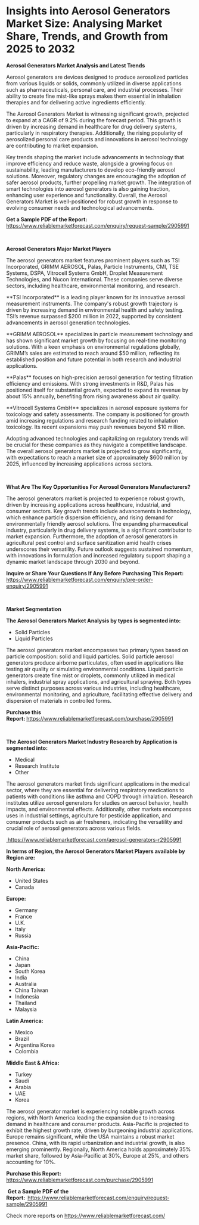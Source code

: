 <p><h1>Insights into Aerosol Generators Market Size: Analysing Market Share, Trends, and Growth from 2025 to 2032</h1></p><p><strong>Aerosol Generators Market Analysis and Latest Trends</strong></p>
<p><p>Aerosol generators are devices designed to produce aerosolized particles from various liquids or solids, commonly utilized in diverse applications such as pharmaceuticals, personal care, and industrial processes. Their ability to create fine mist-like sprays makes them essential in inhalation therapies and for delivering active ingredients efficiently.</p><p>The Aerosol Generators Market is witnessing significant growth, projected to expand at a CAGR of 9.2% during the forecast period. This growth is driven by increasing demand in healthcare for drug delivery systems, particularly in respiratory therapies. Additionally, the rising popularity of aerosolized personal care products and innovations in aerosol technology are contributing to market expansion.</p><p>Key trends shaping the market include advancements in technology that improve efficiency and reduce waste, alongside a growing focus on sustainability, leading manufacturers to develop eco-friendly aerosol solutions. Moreover, regulatory changes are encouraging the adoption of safer aerosol products, further propelling market growth. The integration of smart technologies into aerosol generators is also gaining traction, enhancing user experience and functionality. Overall, the Aerosol Generators Market is well-positioned for robust growth in response to evolving consumer needs and technological advancements.</p></p>
<p><strong>Get a Sample PDF of the Report:&nbsp;</strong> <a href="https://www.reliablemarketforecast.com/enquiry/request-sample/2905991?utm_campaign=3108&utm_medium=2&utm_source=Github&utm_content=ia&utm_term=12032025&utm_id=aerosol-generators">https://www.reliablemarketforecast.com/enquiry/request-sample/2905991</a></p>
<p>&nbsp;</p>
<p><strong>Aerosol Generators Major Market Players</strong></p>
<p><p>The aerosol generators market features prominent players such as TSI Incorporated, GRIMM AEROSOL, Palas, Particle Instruments, CMI, TSE Systems, DSPA, Vitrocell Systems GmbH, Droplet Measurement Technologies, and Nucon International. These companies serve diverse sectors, including healthcare, environmental monitoring, and research.</p><p>**TSI Incorporated** is a leading player known for its innovative aerosol measurement instruments. The company's robust growth trajectory is driven by increasing demand in environmental health and safety testing. TSI’s revenue surpassed $200 million in 2022, supported by consistent advancements in aerosol generation technologies.</p><p>**GRIMM AEROSOL** specializes in particle measurement technology and has shown significant market growth by focusing on real-time monitoring solutions. With a keen emphasis on environmental regulations globally, GRIMM’s sales are estimated to reach around $50 million, reflecting its established position and future potential in both research and industrial applications.</p><p>**Palas** focuses on high-precision aerosol generation for testing filtration efficiency and emissions. With strong investments in R&D, Palas has positioned itself for substantial growth, expected to expand its revenue by about 15% annually, benefiting from rising awareness about air quality.</p><p>**Vitrocell Systems GmbH** specializes in aerosol exposure systems for toxicology and safety assessments. The company is positioned for growth amid increasing regulations and research funding related to inhalation toxicology. Its recent expansions may push revenues beyond $10 million.</p><p>Adopting advanced technologies and capitalizing on regulatory trends will be crucial for these companies as they navigate a competitive landscape. The overall aerosol generators market is projected to grow significantly, with expectations to reach a market size of approximately $600 million by 2025, influenced by increasing applications across sectors.</p></p>
<p>&nbsp;</p>
<p><strong>What Are The Key Opportunities For Aerosol Generators Manufacturers?</strong></p>
<p><p>The aerosol generators market is projected to experience robust growth, driven by increasing applications across healthcare, industrial, and consumer sectors. Key growth trends include advancements in technology, which enhance particle dispersion efficiency, and rising demand for environmentally friendly aerosol solutions. The expanding pharmaceutical industry, particularly in drug delivery systems, is a significant contributor to market expansion. Furthermore, the adoption of aerosol generators in agricultural pest control and surface sanitization amid health crises underscores their versatility. Future outlook suggests sustained momentum, with innovations in formulation and increased regulatory support shaping a dynamic market landscape through 2030 and beyond.</p></p>
<p><strong>Inquire or Share Your Questions If Any Before Purchasing This Report:</strong> <a href="https://www.reliablemarketforecast.com/enquiry/pre-order-enquiry/2905991?utm_campaign=3108&utm_medium=2&utm_source=Github&utm_content=ia&utm_term=12032025&utm_id=aerosol-generators">https://www.reliablemarketforecast.com/enquiry/pre-order-enquiry/2905991</a></p>
<p>&nbsp;</p>
<p><strong>Market Segmentation</strong></p>
<p><strong>The Aerosol Generators Market Analysis by types is segmented into:</strong></p>
<p><ul><li>Solid Particles</li><li>Liquid Particles</li></ul></p>
<p><p>The aerosol generators market encompasses two primary types based on particle composition: solid and liquid particles. Solid particle aerosol generators produce airborne particulates, often used in applications like testing air quality or simulating environmental conditions. Liquid particle generators create fine mist or droplets, commonly utilized in medical inhalers, industrial spray applications, and agricultural spraying. Both types serve distinct purposes across various industries, including healthcare, environmental monitoring, and agriculture, facilitating effective delivery and dispersion of materials in controlled forms.</p></p>
<p><strong>Purchase this Report:&nbsp;</strong><a href="https://www.reliablemarketforecast.com/purchase/2905991?utm_campaign=3108&utm_medium=2&utm_source=Github&utm_content=ia&utm_term=12032025&utm_id=aerosol-generators">https://www.reliablemarketforecast.com/purchase/2905991</a></p>
<p>&nbsp;</p>
<p><strong>The Aerosol Generators Market Industry Research by Application is segmented into:</strong></p>
<p><ul><li>Medical</li><li>Research Institute</li><li>Other</li></ul></p>
<p><p>The aerosol generators market finds significant applications in the medical sector, where they are essential for delivering respiratory medications to patients with conditions like asthma and COPD through inhalation. Research institutes utilize aerosol generators for studies on aerosol behavior, health impacts, and environmental effects. Additionally, other markets encompass uses in industrial settings, agriculture for pesticide application, and consumer products such as air fresheners, indicating the versatility and crucial role of aerosol generators across various fields.</p></p>
<p><a href="https://www.reliablemarketforecast.com/aerosol-generators-r2905991?utm_campaign=3108&utm_medium=2&utm_source=Github&utm_content=ia&utm_term=12032025&utm_id=aerosol-generators">&nbsp;https://www.reliablemarketforecast.com/aerosol-generators-r2905991</a></p>
<p><strong>In terms of Region, the Aerosol Generators Market Players available by Region are:</strong></p>
<p>
    <p> <strong> North America: </strong>
        <ul>
            <li>United States</li>
            <li>Canada</li>
        </ul>
        </p> 
    <p> <strong> Europe: </strong>
        <ul>
            <li>Germany</li>
            <li>France</li>
            <li>U.K.</li>
            <li>Italy</li>
            <li>Russia</li>
        </ul>
        </p> 
    <p> <strong> Asia-Pacific: </strong>
        <ul>
            <li>China</li>
            <li>Japan</li>
            <li>South Korea</li>
            <li>India</li>
            <li>Australia</li>
            <li>China Taiwan</li>
            <li>Indonesia</li>
            <li>Thailand</li>
            <li>Malaysia</li>
        </ul>
        </p> 
    <p> <strong> Latin America: </strong>
        <ul>
            <li>Mexico</li>
            <li>Brazil</li>
            <li>Argentina Korea</li>
            <li>Colombia</li>
        </ul>
        </p> 
    <p> <strong> Middle East & Africa: </strong>
        <ul>
            <li>Turkey</li>
            <li>Saudi</li>
            <li>Arabia</li>
            <li>UAE</li>
            <li>Korea</li>
        </ul>
    </p>
    </p>
<p><p>The aerosol generator market is experiencing notable growth across regions, with North America leading the expansion due to increasing demand in healthcare and consumer products. Asia-Pacific is projected to exhibit the highest growth rate, driven by burgeoning industrial applications. Europe remains significant, while the USA maintains a robust market presence. China, with its rapid urbanization and industrial growth, is also emerging prominently. Regionally, North America holds approximately 35% market share, followed by Asia-Pacific at 30%, Europe at 25%, and others accounting for 10%.</p></p>
<p><strong>Purchase this Report: </strong><a href="https://www.reliablemarketforecast.com/purchase/2905991?utm_campaign=3108&utm_medium=2&utm_source=Github&utm_content=ia&utm_term=12032025&utm_id=aerosol-generators">https://www.reliablemarketforecast.com/purchase/2905991</a></p>
<p>&nbsp;<strong>Get a Sample PDF of the Report:&nbsp;&nbsp;</strong><a href="https://www.reliablemarketforecast.com/enquiry/request-sample/2905991?utm_campaign=3108&utm_medium=2&utm_source=Github&utm_content=ia&utm_term=12032025&utm_id=aerosol-generators">https://www.reliablemarketforecast.com/enquiry/request-sample/2905991</a></p>
<p><strong></strong></p>
<p>Check more reports on <a href="https://www.reliablemarketforecast.com/?utm_campaign=3108&utm_medium=2&utm_source=Github&utm_content=ia&utm_term=12032025&utm_id=aerosol-generators">https://www.reliablemarketforecast.com/</a></p>